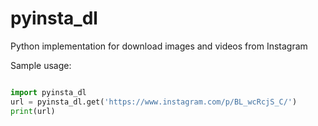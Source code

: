 # pyinsta_dl
Python implementation for download images and videos from Instagram

Sample usage:
```python

import pyinsta_dl
url = pyinsta_dl.get('https://www.instagram.com/p/BL_wcRcjS_C/')
print(url)

```
